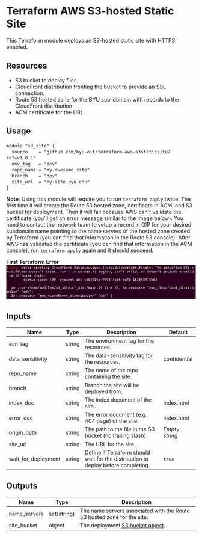 # Terraform AWS S3-hosted Static Site

This Terraform module deploys an S3-hosted static site with HTTPS enabled.

## Resources

- S3 bucket to deploy files.
- CloudFront distribution fronting the bucket to provide an SSL connection.
- Route 53 hosted zone for the BYU sub-domain with records to the CloudFront distribution
- ACM certificate for the URL

## Usage
```hcl
module "s3_site" {
  source    = "github.com/byu-oit/terraform-aws-s3staticsite?ref=v1.0.1"
  env_tag   = "dev"
  repo_name = "my-awesome-site"
  branch    = "dev"
  site_url  = "my-site.byu.edu"
}
```

**Note**: Using this module will require you to run `terraform apply` twice. The first time it will create the Route 53 hosted zone, certificate in ACM, and S3 bucket for deployment. Then it will fail because AWS can't validate the certificate (you'll get an error message similar to the image below). You need to contact the network team to setup a record in QIP for your desired subdomain name pointing to the name servers of the hosted zone created by Terraform (you can find that information in the Route 53 console). After AWS has validated the certificate (you can find that information in the ACM console), run `terraform apply` again and it should succeed.

**First Terraform Error**
![First Terraform Error](readme/terraform-apply-1.png)

## Inputs
| Name | Type | Description | Default |
| --- | --- | --- | --- |
| evn_tag | string | The environment tag for the resources. |
| data_sensitivity | string | The data-sensitivity tag for the resources. | confidential |
| repo_name | string | The name of the repo containing the site. |
| branch | string | Branch the site will be deployed from. |
| index_doc | string | The index document of the site. | index.html |
| error_doc | string | The error document (e.g. 404 page) of the site. | index.html |
| origin_path | string | The path to the file in the S3 bucket (no trailing slash). | *Empty string* |
| site_url | string | The URL for the site. |
| wait_for_deployment | string | Define if Terraform should wait for the distribution to deploy before completing. | `true` |

## Outputs
| Name | Type | Description |
| --- | --- | --- |
| name_servers | set(string) | The name servers associated with the Route 53 hosted zone for the site. |
| site_bucket | object | The deployment [S3 bucket object](https://www.terraform.io/docs/providers/aws/r/s3_bucket.html#attributes-reference). |
